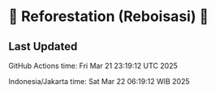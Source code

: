 
# 🌳 Reforestation (Reboisasi) 🌲

## Last Updated

GitHub Actions time: Fri Mar 21 23:19:12 UTC 2025

Indonesia/Jakarta time: Sat Mar 22 06:19:12 WIB 2025
